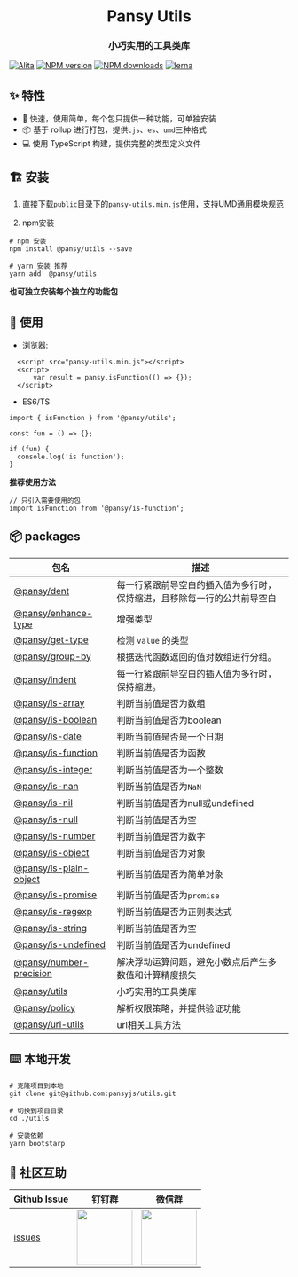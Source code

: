 <h1 align="center">Pansy Utils</h1>

<h3 align="center">小巧实用的工具类库</h3>

[![Alita](https://img.shields.io/badge/alitajs-pansy%20utils-blue.svg)](https://github.com/alitajs)
[![NPM version](https://img.shields.io/npm/v/@pansy/utils.svg?style=flat)](https://npmjs.org/package/@pansy/utils)
[![NPM downloads](http://img.shields.io/npm/dm/@pansy/utils.svg?style=flat)](https://npmjs.org/package/@pansy/utils)
[![lerna](https://img.shields.io/badge/maintained%20with-lerna-cc00ff.svg)](https://lerna.js.org)

## ✨ 特性

* 🚀 快速，使用简单，每个包只提供一种功能，可单独安装
* 📦 基于 rollup 进行打包，提供`cjs`、`es`、`umd`三种格式
* 💻 使用 TypeScript 构建，提供完整的类型定义文件

## 🏗 安装

1. 直接下载`public`目录下的`pansy-utils.min.js`使用，支持UMD通用模块规范

2. npm安装

```
# npm 安装
npm install @pansy/utils --save

# yarn 安装 推荐
yarn add  @pansy/utils
```

**也可独立安装每个独立的功能包**

## 🔨 使用

* 浏览器:
  
```
  <script src="pansy-utils.min.js"></script>
  <script>
      var result = pansy.isFunction(() => {});
  </script>
```

* ES6/TS

```
import { isFunction } from '@pansy/utils';

const fun = () => {};

if (fun) {
  console.log('is function');
}
```

**推荐使用方法**

```
// 只引入需要使用的包
import isFunction from '@pansy/is-function';
```

## 📦 packages

<!-- start-directory -->
|包名|描述|
|---|---|
|[@pansy/dent](https://github.com/pansyjs/utils/tree/master/packages/dent/)|每一行紧跟前导空白的插入值为多行时，保持缩进，且移除每一行的公共前导空白|
|[@pansy/enhance-type](https://github.com/pansyjs/utils/tree/master/packages/enhance-type/)|增强类型|
|[@pansy/get-type](https://github.com/pansyjs/utils/tree/master/packages/get-type/)|检测 `value` 的类型|
|[@pansy/group-by](https://github.com/pansyjs/utils/tree/master/packages/group-by/)|根据迭代函数返回的值对数组进行分组。|
|[@pansy/indent](https://github.com/pansyjs/utils/tree/master/packages/indent/)|每一行紧跟前导空白的插入值为多行时，保持缩进。|
|[@pansy/is-array](https://github.com/pansyjs/utils/tree/master/packages/is-array/)|判断当前值是否为数组|
|[@pansy/is-boolean](https://github.com/pansyjs/utils/tree/master/packages/is-boolean/)|判断当前值是否为boolean|
|[@pansy/is-date](https://github.com/pansyjs/utils/tree/master/packages/is-date/)|判断当前值是否是一个日期|
|[@pansy/is-function](https://github.com/pansyjs/utils/tree/master/packages/is-function/)|判断当前值是否为函数|
|[@pansy/is-integer](https://github.com/pansyjs/utils/tree/master/packages/is-integer/)|判断当前值是否为一个整数|
|[@pansy/is-nan](https://github.com/pansyjs/utils/tree/master/packages/is-nan/)|判断当前值是否为`NaN`|
|[@pansy/is-nil](https://github.com/pansyjs/utils/tree/master/packages/is-nil/)|判断当前值是否为null或undefined|
|[@pansy/is-null](https://github.com/pansyjs/utils/tree/master/packages/is-nulll/)|判断当前值是否为空|
|[@pansy/is-number](https://github.com/pansyjs/utils/tree/master/packages/is-number/)|判断当前值是否为数字|
|[@pansy/is-object](https://github.com/pansyjs/utils/tree/master/packages/is-object/)|判断当前值是否为对象|
|[@pansy/is-plain-object](https://github.com/pansyjs/utils/tree/master/packages/is-plain-object/)|判断当前值是否为简单对象|
|[@pansy/is-promise](https://github.com/pansyjs/utils/tree/master/packages/is-promise/)|判断当前值是否为`promise`|
|[@pansy/is-regexp](https://github.com/pansyjs/utils/tree/master/packages/is-regexp/)|判断当前值是否为正则表达式|
|[@pansy/is-string](https://github.com/pansyjs/utils/tree/master/packages/is-string/)|判断当前值是否为空|
|[@pansy/is-undefined](https://github.com/pansyjs/utils/tree/master/packages/is-undefined/)|判断当前值是否为undefined|
|[@pansy/number-precision](https://github.com/pansyjs/utils/tree/master/packages/number-precision/)|解决浮动运算问题，避免小数点后产生多数值和计算精度损失|
|[@pansy/utils](https://github.com/pansyjs/utils/tree/master/packages/pansy-utils/)|小巧实用的工具类库|
|[@pansy/policy](https://github.com/pansyjs/utils/tree/master/packages/policy/)|解析权限策略，并提供验证功能|
|[@pansy/url-utils](https://github.com/pansyjs/utils/tree/master/packages/url-utils/)|url相关工具方法|

<!-- end-directory -->

## ⌨️ 本地开发

```
# 克隆项目到本地
git clone git@github.com:pansyjs/utils.git

# 切换到项目目录
cd ./utils

# 安装依赖
yarn bootstarp
```

## 🌟 社区互助

| Github Issue     | 钉钉群     | 微信群          |
| ----------------------------------------------------- | ------------------------------------------------------------------------------------------ | ---------------------------------------------------------------------------------------- |
| [issues](https://github.com/pansyjs/utils/issues) | <img src="https://github.com/alitajs/alita/blob/master/public/dingding.png" width="100" /> | <img src="https://github.com/alitajs/alita/blob/master/public/wechat.png" width="100" /> |
